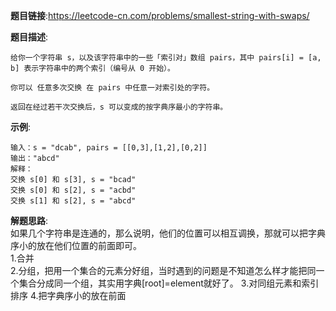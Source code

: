 **题目链接**:https://leetcode-cn.com/problems/smallest-string-with-swaps/  

**题目描述**:  
```
给你一个字符串 s，以及该字符串中的一些「索引对」数组 pairs，其中 pairs[i] = [a, b] 表示字符串中的两个索引（编号从 0 开始）。

你可以 任意多次交换 在 pairs 中任意一对索引处的字符。

返回在经过若干次交换后，s 可以变成的按字典序最小的字符串。
```

**示例**:
```
输入：s = "dcab", pairs = [[0,3],[1,2],[0,2]]
输出："abcd"
解释：
交换 s[0] 和 s[3], s = "bcad"
交换 s[0] 和 s[2], s = "acbd"
交换 s[1] 和 s[2], s = "abcd"
```

**解题思路**:  
如果几个字符串是连通的，那么说明，他们的位置可以相互调换，那就可以把字典序小的放在他们位置的前面即可。  
1.合并  
2.分组，把用一个集合的元素分好组，当时遇到的问题是不知道怎么样才能把同一个集合分成同一个组，其实用字典[root]=element就好了。
3.对同组元素和索引排序
4.把字典序小的放在前面
